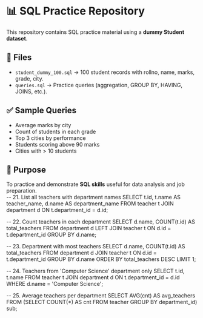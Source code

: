 # 📊 SQL Practice Repository

This repository contains SQL practice material using a **dummy Student dataset**.

## 📂 Files
- `student_dummy_100.sql` → 100 student records with rollno, name, marks, grade, city.  
- `queries.sql` → Practice queries (aggregation, GROUP BY, HAVING, JOINS, etc.).  

## ✅ Sample Queries
- Average marks by city  
- Count of students in each grade  
- Top 3 cities by performance  
- Students scoring above 90 marks  
- Cities with > 10 students  

## 🎯 Purpose
To practice and demonstrate **SQL skills** useful for data analysis and job preparation.  
-- 21. List all teachers with department names
SELECT t.id, t.name AS teacher_name, d.name AS department_name
FROM teacher t
JOIN department d ON t.department_id = d.id;

-- 22. Count teachers in each department
SELECT d.name, COUNT(t.id) AS total_teachers
FROM department d
LEFT JOIN teacher t ON d.id = t.department_id
GROUP BY d.name;

-- 23. Department with most teachers
SELECT d.name, COUNT(t.id) AS total_teachers
FROM department d
JOIN teacher t ON d.id = t.department_id
GROUP BY d.name
ORDER BY total_teachers DESC
LIMIT 1;

-- 24. Teachers from 'Computer Science' department only
SELECT t.id, t.name
FROM teacher t
JOIN department d ON t.department_id = d.id
WHERE d.name = 'Computer Science';

-- 25. Average teachers per department
SELECT AVG(cnt) AS avg_teachers
FROM (SELECT COUNT(*) AS cnt 
      FROM teacher 
      GROUP BY department_id) sub;
